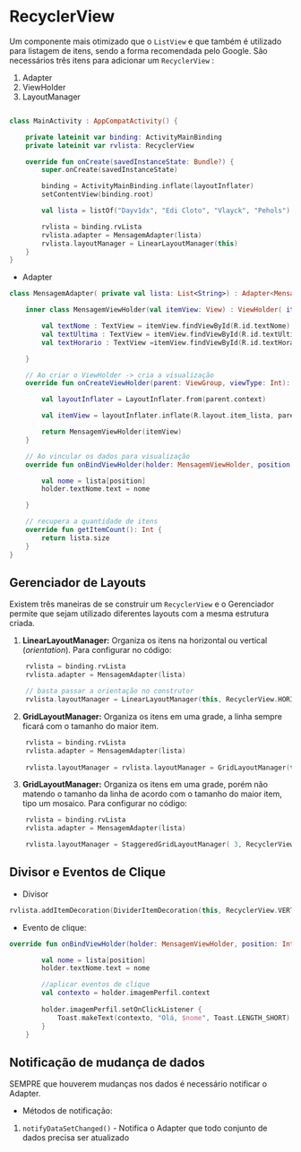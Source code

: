 # RecyclerView

Um componente mais otimizado que o `ListView` e que também é utilizado para listagem de itens, sendo a forma recomendada pelo Google.
São necessários três itens para adicionar um `RecyclerView` :

1. Adapter
2. ViewHolder
3. LayoutManager

~~~ kotlin

class MainActivity : AppCompatActivity() {

    private lateinit var binding: ActivityMainBinding
    private lateinit var rvlista: RecyclerView

    override fun onCreate(savedInstanceState: Bundle?) {
        super.onCreate(savedInstanceState)

        binding = ActivityMainBinding.inflate(layoutInflater)
        setContentView(binding.root)

        val lista = listOf("Dayv1dx", "Edi Cloto", "Vlayck", "Pehols")

        rvlista = binding.rvLista
        rvlista.adapter = MensagemAdapter(lista)
        rvlista.layoutManager = LinearLayoutManager(this)
    }
}
~~~

- Adapter

~~~ kotlin
class MensagemAdapter( private val lista: List<String>) : Adapter<MensagemAdapter.MensagemViewHolder>() {

    inner class MensagemViewHolder(val itemView: View) : ViewHolder( itemView ) {

        val textNome : TextView = itemView.findViewById(R.id.textNome)
        val textUltima : TextView = itemView.findViewById(R.id.textUltima)
        val textHorario : TextView =itemView.findViewById(R.id.textHorario)

    }

    // Ao criar o ViewHolder -> cria a visualização
    override fun onCreateViewHolder(parent: ViewGroup, viewType: Int): MensagemViewHolder {

        val layoutInflater = LayoutInflater.from(parent.context)

        val itemView = layoutInflater.inflate(R.layout.item_lista, parent, false)

        return MensagemViewHolder(itemView)
    }

    // Ao vincular os dados para visualização
    override fun onBindViewHolder(holder: MensagemViewHolder, position: Int) {

        val nome = lista[position]
        holder.textNome.text = nome

    }

    // recupera a quantidade de itens
    override fun getItemCount(): Int {
        return lista.size
    }
}
~~~

## Gerenciador de Layouts

Existem três maneiras de se construir um `RecyclerView` e o Gerenciador permite que sejam utilizado diferentes layouts com a mesma estrutura criada.

1. **LinearLayoutManager:** Organiza os itens na horizontal ou vertical (_orientation_). Para configurar no código:

~~~ kotlin
    rvlista = binding.rvLista
    rvlista.adapter = MensagemAdapter(lista)

    // basta passar a orientação no construtor
    rvlista.layoutManager = LinearLayoutManager(this, RecyclerView.HORIZONTAL, false)
~~~

2. **GridLayoutManager:** Organiza os itens em uma grade, a linha sempre ficará com o tamanho do maior item. 

~~~ kotlin
    rvlista = binding.rvLista
    rvlista.adapter = MensagemAdapter(lista)
    
    rvlista.layoutManager = rvlista.layoutManager = GridLayoutManager(this, 2) // (contexto, número de colunas)
~~~

3. **GridLayoutManager:** Organiza os itens em uma grade, porém não matendo o tamanho da linha de acordo com o tamanho do maior item, tipo um mosaico. Para configurar no código:

~~~ kotlin
    rvlista = binding.rvLista
    rvlista.adapter = MensagemAdapter(lista)

    rvlista.layoutManager = StaggeredGridLayoutManager( 3, RecyclerView.HORIZONTAL ) // (número de colunas, orientação)
~~~

## Divisor e Eventos de Clique

- Divisor

~~~ kotlin
rvlista.addItemDecoration(DividerItemDecoration(this, RecyclerView.VERTICAL))
~~~

- Evento de clique:

~~~ kotlin
override fun onBindViewHolder(holder: MensagemViewHolder, position: Int) {

        val nome = lista[position]
        holder.textNome.text = nome

        //aplicar eventos de clique
        val contexto = holder.imagemPerfil.context
        
        holder.imagemPerfil.setOnClickListener {
            Toast.makeText(contexto, "Olá, $nome", Toast.LENGTH_SHORT).show()
        }
    }
~~~ 

## Notificação de mudança de dados

SEMPRE que houverem mudanças nos dados é necessário notificar o Adapter.

- Métodos de notificação:

1. `notifyDataSetChanged()` - Notifica o Adapter que todo conjunto de dados precisa ser atualizado